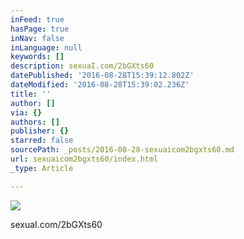 ```yaml
---
inFeed: true
hasPage: true
inNav: false
inLanguage: null
keywords: []
description: sexuaI.com/2bGXts60
datePublished: '2016-08-28T15:39:12.802Z'
dateModified: '2016-08-28T15:39:02.236Z'
title: ''
author: []
via: {}
authors: []
publisher: {}
starred: false
sourcePath: _posts/2016-08-28-sexuaicom2bgxts60.md
url: sexuaicom2bgxts60/index.html
_type: Article

---
```

![](https://the-grid-user-content.s3-us-west-2.amazonaws.com/c23f8c9a-db83-4ff7-aecd-6afed0c2e632.jpg)

sexuaI.com/2bGXts60